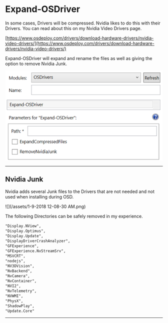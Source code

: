 # Expand-OSDriver

In some cases, Drivers will be compressed.  Nvidia likes to do this with their Drivers.  You can read about this on my Nvidia Video Drivers page.

[https://www.osdeploy.com/drivers/download-hardware-drivers/nvidia-video-drivers/](https://www.osdeploy.com/drivers/download-hardware-drivers/nvidia-video-drivers/)

Expand-OSDriver will expand and rename the files as well as giving the option to remove Nvidia Junk.

![](/assets/2018-02-16_2-16-02.png)

---

## Nvidia Junk

Nvidia adds several Junk files to the Drivers that are not needed and not used when installing during OSD.

![](/assets/1-9-2018 12-08-30 AM.png)

The following Directories can be safely removed in my experience.

```
"Display.NView",
"Display.Optimus",
"Display.Update",
"DisplayDriverCrashAnalyzer",
"GFExperience",
"GFExperience.NvStreamSrv",
"MSVCRT",
"nodejs",
"NV3DVision",
"NvBackend",
"NvCamera",
"NvContainer",
"NVI2",
"NvTelemetry",
"NVWMI",
"PhysX",
"ShadowPlay",
"Update.Core"
```

---



